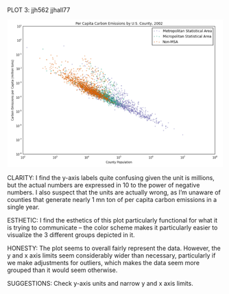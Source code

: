 PLOT 3: jjh562  jjhall77


![Alt text](plot3.png)

CLARITY: I find the y-axis labels quite confusing given the unit is millions, but the actual numbers are expressed in 10 to the power of negative numbers. I also suspect that the units are actually wrong, as I’m unaware of counties that generate nearly 1 mn ton of per capita carbon emissions in a single year. 

ESTHETIC: I find the esthetics of this plot particularly functional for what it is trying to communicate – the color scheme makes it particularly easier to visualize the 3 different groups depicted in it. 

HONESTY: The plot seems to overall fairly represent the data. However, the y and x axis limits seem considerably wider than necessary, particularly if we make adjustments for outliers, which makes the data seem more grouped than it would seem otherwise.

SUGGESTIONS: Check y-axis units and narrow y and x axis limits. 
